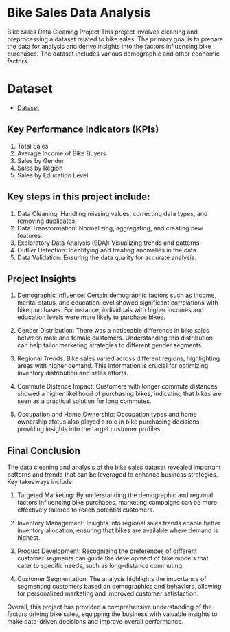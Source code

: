 # Bike Sales Data Analysis
Bike Sales Data Cleaning Project This project involves cleaning and preprocessing a dataset related to bike sales. The primary goal is to prepare the data for analysis and derive insights into the factors influencing bike purchases. The dataset includes various demographic and other economic factors.

# Dataset 
- <a href="https://view.officeapps.live.com/op/view.aspx?src=https%3A%2F%2Fraw.githubusercontent.com%2Fkeshavkapur%2FData-Analysis-Dashboard%2Frefs%2Fheads%2Fmain%2FExcel%2520Project.xlsx&wdOrigin=BROWSELINK">Dataset</a>

## Key Performance Indicators (KPIs)

1. Total Sales
2. Average Income of Bike Buyers
3. Sales by Gender
4. Sales by Region
5. Sales by Education Level

## Key steps in this project include:

1. Data Cleaning: Handling missing values, correcting data types, and removing duplicates.
2. Data Transformation: Normalizing, aggregating, and creating new features.
3. Exploratory Data Analysis (EDA): Visualizing trends and patterns.
4. Outlier Detection: Identifying and treating anomalies in the data.
5. Data Validation: Ensuring the data quality for accurate analysis.


## Project Insights

1. Demographic Influence: Certain demographic factors such as income, marital status, and education level showed significant correlations with bike purchases. For instance, individuals with higher incomes and education levels were more likely to purchase bikes.

2. Gender Distribution: There was a noticeable difference in bike sales between male and female customers. Understanding this distribution can help tailor marketing strategies to different gender segments.

3. Regional Trends: Bike sales varied across different regions, highlighting areas with higher demand. This information is crucial for optimizing inventory distribution and sales efforts.

4. Commute Distance Impact: Customers with longer commute distances showed a higher likelihood of purchasing bikes, indicating that bikes are seen as a practical solution for long commutes.

5. Occupation and Home Ownership: Occupation types and home ownership status also played a role in bike purchasing decisions, providing insights into the target customer profiles.

## Final Conclusion

The data cleaning and analysis of the bike sales dataset revealed important patterns and trends that can be leveraged to enhance business strategies. Key takeaways include:

1. Targeted Marketing: By understanding the demographic and regional factors influencing bike purchases, marketing campaigns can be more effectively tailored to reach potential customers.

2. Inventory Management: Insights into regional sales trends enable better inventory allocation, ensuring that bikes are available where demand is highest.

3. Product Development: Recognizing the preferences of different customer segments can guide the development of bike models that cater to specific needs, such as long-distance commuting.

4. Customer Segmentation: The analysis highlights the importance of segmenting customers based on demographics and behaviors, allowing for personalized marketing and improved customer satisfaction.

Overall, this project has provided a comprehensive understanding of the factors driving bike sales, equipping the business with valuable insights to make data-driven decisions and improve overall performance.
